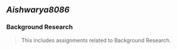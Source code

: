 ## **_Aishwarya8086_**
### **Background Research**
>This includes assignments related to Background Research.
